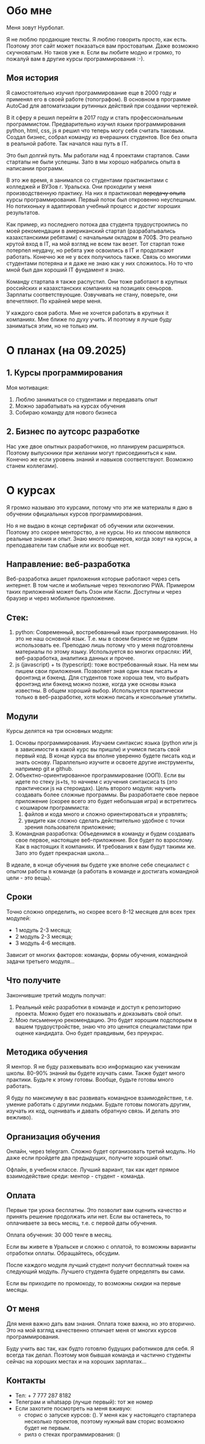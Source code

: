 # Обо мне

Меня зовут Нурболат.

Я не люблю продающие тексты. Я люблю говорить просто, как есть. Поэтому этот сайт может показаться вам простоватым. Даже возможно скучноватым. Но таков уже я. Если вы любите модно и громко, то пожалуй вам в другие курсы программирования :-).

## Моя история

Я самостоятельно изучил программирование еще в 2000 году и применял его в своей работе (топографом). В основном в программе AutoCad для автоматизации рутинных действий при создании чертежей.

В it сферу я решил перейти в 2017 году и стать профессиональным программистом. Предварительно изучил языки программирования python, html, css, js я решил что теперь могу себя считать таковым. Создал бизнес, собрал команду из вчерашних студентов. Все без опыта в реальной работе. Так начался наш путь в IT.

Это был долгий путь. Мы работали над 4 проектами стартапов. Сами стартапы не были успешны. Зато в мы хорошо набрались опыта в написании программ.

В это же время, я занимался со студентами практикантами с колледжей и ВУЗов г. Уральска. Они проходили у меня производственную практику. На них я практиковал <s>передачу опыта</s> курсы программирования. Первый поток был откровенно неуспешным. Но потихоньку я адаптировал учебный процесс и достиг хороших результатов.

Как пример, из последнего потока два студента трудоустроились по моей рекомендации в американский стартап (разрабатывались казахстанскими ребятами) с начальным окладом в 700$. Это реально крутой вход в IT, на мой взгляд не всем так везет. Тот стартап тоже потерпел неудачу, но ребята уже освоились в IT и продолжают работать. Конечно же не у всех получилось также. Связь со многими студентами потеряна и я даже не знаю как у них сложилось. Но то что мной был дан хороший IT фундамент я знаю.

Команду стартапа я также распустил. Они тоже работают в крупных российских и казахстанских компаниях на позициях сеньоров. Зарплаты соответствующие. Озвучивать не стану, поверьте, они впечетляют. По крайней мере меня.

У каждого своя работа. Мне не хочется работать в крупных it компаниях. Мне ближе по духу учить. И поэтому я лучше буду заниматься этим, но не только им.

# О планах (на 09.2025)

## 1. Курсы программирования

Моя мотивация:
1. Люблю заниматься со студентами и передавать опыт
1. Можно зарабатывать на курсах обучения
1. Собираю команду для нового бизнеса

## 2. Бизнес по аутсорс разработке
Нас уже двое опытных разработчиков, но планируем расширяться. Поэтому выпускники при желании могут присоединиться к нам. Конечно же если уровень знаний и навыков соответствуют. Возможно станем коллегами).

# О курсах

Я громко называю это курсами, потому что эти же материалы я даю в обучении официальных курсов программирования.

Но я не выдаю в конце сертификат об обучении или окончении. Поэтому это скорее менторство, а не курсы. Но их плюсом являются реальные знания и опыт. Знаю много примеров, когда зовут на курсы, а преподаватели там слабые или их вообще нет.

## Направление: веб-разработка
Веб-разработка аишет приложения которые работают через сеть интернет. В том числе и мобильные через технологию PWA. Примером таких приложений может быть Озон или Каспи. Доступны и через браузер и через мобильное приложение.

## Стек:
1. python: Современный, востребованный язык программирования. Но это не наш основной язык. Т.е. мы в своем бизнесе не будем использовать ее. Преподаю лишь потому что у меня подготовлены материалы по этому языку. Используется во многих отраслях: ИИ, веб-разработка, аналитика данных и прочее.
1. js (javascript) + ts (typescript): тоже востребованный язык. На нем мы пишем свои приложения. Позволяет зная один язык писать и фронтэнд и бэкенд. Для студентов тоже хороша тем, что выбрать фронтэнд или бэкенд можно позже, когда уже основы языка известны. В общем хороший выбор. Используется практически только в веб-разработке, хотя можно писать и консольные утилиты.

## Модули
Курсы делятся на три основных модуля:
1. Основы программирования. Изучаем синтаксис языка (python или js в зависимости в какой курс вы пришли) и учимся писать свой первый код. В конце курса вы вполне уверенно будете писать код и знать основу. Параллельно изучите и освоете другие инструменты, например git и github.
1. Объектно-ориентированное программирование (ООП). Если вы идете по стеку js+ts, то начнем с изучения синтаксиса ts (это практически js на стероидах). Цель второго модуля: научить создавать более сложные программы. Вы разработаете свое первое приложение (скорее всего это будет небольшая игра) и встретитесь с кошмаром программиста:
    1. файлов и кода много и сложно ориентироваться и управлять;
    1. увидите как сложно сделать действительно удобное с точки зрения пользователя приложение;
1. Командная разработка: Объеденимся в команду и будем создавать свое первое, настоящее веб-приложение. Все будет по взрослому. Как в настоящих it компаниях. И требования к вам будут такими же. Зато это будет прекрасная школа...

В идеале, в конце обучения вы будете уже вполне себе специалист с опытом работы в команде (а работать в команде и достигать командной цели - это вещь).

## Сроки
Точно сложно определить, но скорее всего 8-12 месяцев для всех трех модулей:
- 1 модуль 2-3 месяца;
- 2 модуль 2-3 месяца;
- 3 модуль 4-6 месяцев.

Зависит от многих факторов: команды, формы обучения, командной задачи третьего модуля...

## Что получите
Закончившие третий модуль получат:
1. Реальный кейс разработки в команде и доступ к репозиторию проекта. Можно будет его показывать и доказывать свой опыт.
1. Мою письменную рекомендацию. Это будет хорошим подспорьем в вашем трудоустройстве, знаю что это ценится специалистами при оценке кандидата. Оно будет правдивым, без преукрас.

## Методика обучения
Я ментор. Я не буду разжевывать всю информацию как ученикам школы. 80-90% знаний вы будете изучать сами. Также будет много практики. Будьте к этому готовы. Вообще, будьте готовы много работать.

Я буду по максимуму в вас развивать командное взаимодействие, т.е. умение работать с другими людьми. Будьте готовы помогать другим, изучать их код, оценивать и давать обратную связь. И делать это вежливо).

## Организация обучения
Онлайн, через telegram. Сложно будет организовать третий модуль. Но даже если пройдете два предыдущих, получите хороший опыт.

Офлайн, в учебном классе. Лучший вариант, так как идет прямое взаимодействие среди: ментор - студент - команда.

## Оплата

Первые три урока бесплатны. Это позволит вам оценить качество и принять решение продолжать или нет. Eсли вы останетесь, то оплачиваете за весь месяц, т.е. с первой даты обучения.

Оплата обучения: 30 000 тенге в месяц.

Если вы живете в Уральске и сложно с оплатой, то возможны варианты отработки оплаты. Обращайтесь, обсудим.

После каждого модуля лучший студент получит бесплатный токен на следующий модуль. Лучшего студента будете определять вы сами.

Если вы приходите по промокоду, то возможны скидки на первые месяцы.

## От меня

Для меня важно дать вам знания. Оплата тоже важна, но это вторично. Это на мой взгляд качественно отличает меня от многих курсов программирования.

Буду учить вас так, как будто готовлю будущих работников для себя. Я всегда так делал. Поэтому моя бывшая команда и частично студенты сейчас на хороших местах и на хороших зарплатах...

## Контакты
- Тел: + 7 777 287 8182
- Телеграм и whatsapp (лучше первый): тот же номер
- Если захотите посмотреть на меня вживую:
    - сторис о запуске курсов: (). У меня как у настоящего стартапера несколько проектов, поэтому нужный вам сторис возможно будет не первым.
    - рилз о стеках программирования: ()
